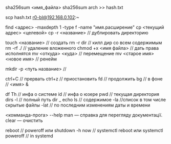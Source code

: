 sha256sum <имя_файла>
sha256sum arch >> hash.txt

scp hash.txt r0-bl@192.168.0.102:~

find <адрес> -maxdepth 1 -type f -name "имя.расширение"
cp <текущий адрес> <целевой>
cp -r <название> // дублировать директорию

touch <название> // создать
rm -r dir // килл дир со всем содержимым
rm -rf ./ // удаление вложенного
chmod +x <имя файла> // дать права исполнятся
mv <откуда> <куда> // перемещение
mv <старое имя> <новое имя> // ренейм

mkdir -p <путь название> //

ctrl+C // прервать
ctrl+z // приостановить
fd // продолжить
bg // в фоне // <имя> &

df Th // инфа о системе
id // инфа о юзере
pwd // текущая директория
dirs -l // полный путь
dir _ echo
ls // содержимое
  -la //список в том числе скрытые файлы 
  -lat // по последним изменениям даты и времени

<комманда-прога> --help 
man — справка для перегляду документації.
clear — очистить

reboot //
poweroff или shutdown -h now //
systemctl reboot или systemctl poweroff // in systemd


